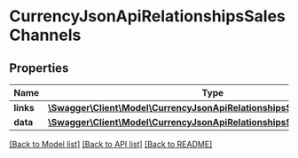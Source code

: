 # CurrencyJsonApiRelationshipsSalesChannels

## Properties
Name | Type | Description | Notes
------------ | ------------- | ------------- | -------------
**links** | [**\Swagger\Client\Model\CurrencyJsonApiRelationshipsSalesChannelsLinks**](CurrencyJsonApiRelationshipsSalesChannelsLinks.md) |  | [optional] 
**data** | [**\Swagger\Client\Model\CurrencyJsonApiRelationshipsSalesChannelsData[]**](CurrencyJsonApiRelationshipsSalesChannelsData.md) |  | [optional] 

[[Back to Model list]](../../README.md#documentation-for-models) [[Back to API list]](../../README.md#documentation-for-api-endpoints) [[Back to README]](../../README.md)

